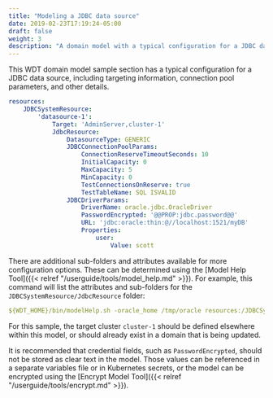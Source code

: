 ```yaml
---
title: "Modeling a JDBC data source"
date: 2019-02-23T17:19:24-05:00
draft: false
weight: 3
description: "A domain model with a typical configuration for a JDBC data source."
---
```


This WDT domain model sample section has a typical configuration for a JDBC data source, including targeting information, connection pool parameters, and other details.

```yaml
resources:
    JDBCSystemResource:
        'datasource-1':
            Target: 'AdminServer,cluster-1'
            JdbcResource:
                DatasourceType: GENERIC
                JDBCConnectionPoolParams:
                    ConnectionReserveTimeoutSeconds: 10
                    InitialCapacity: 0
                    MaxCapacity: 5
                    MinCapacity: 0
                    TestConnectionsOnReserve: true
                    TestTableName: SQL ISVALID
                JDBCDriverParams:
                    DriverName: oracle.jdbc.OracleDriver
                    PasswordEncrypted: '@@PROP:jdbc.password@@'
                    URL: 'jdbc:oracle:thin:@//localhost:1521/myDB'
                    Properties:
                        user:
                            Value: scott
```
There are additional sub-folders and attributes available for more configuration options. These can be determined using the [Model Help Tool]({{< relref "/userguide/tools/model_help.md" >}}). For example, this command will list the attributes and sub-folders for the `JDBCSystemResource/JdbcResource` folder:
```yaml
${WDT_HOME}/bin/modelHelp.sh -oracle_home /tmp/oracle resources:/JDBCSystemResource/JdbcResource
```

For this sample, the target cluster `cluster-1` should be defined elsewhere within this model, or should already exist in a domain that is being updated.

It is recommended that credential fields, such as `PasswordEncrypted`, should not be stored as clear text in the model. Those values can be referenced in a separate variables file or in Kubernetes secrets, or the model can be encrypted using the [Encrypt Model Tool]({{< relref "/userguide/tools/encrypt.md" >}}).
